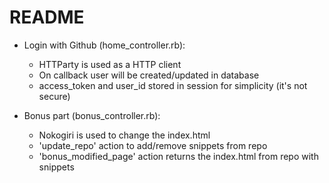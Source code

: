 # README

* Login with Github (home_controller.rb):
    * HTTParty is used as a HTTP client
    * On callback user will be created/updated in database
    * access_token and user_id stored in session for simplicity (it's not secure)


* Bonus part (bonus_controller.rb):
    * Nokogiri is used to change the index.html
    * 'update_repo' action to add/remove snippets from repo
    * 'bonus_modified_page' action returns the index.html from repo with snippets
    
